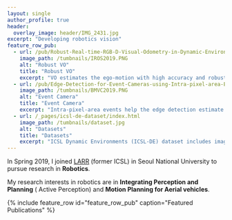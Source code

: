 ```yaml
---
layout: single
author_profile: true
header:
  overlay_image: header/IMG_2431.jpg
excerpt: "Developing robotics vision"
feature_row_pub:
  - url: /pub/Robust-Real-time-RGB-D-Visual-Odometry-in-Dynamic-Environments-via-Rigid-Motion-Model/
    image_path: /tumbnails/IROS2019.PNG
    alt: "Robust VO"
    title: "Robust VO"
    excerpt: "VO estimates the ego-motion with high accuracy and robustly in dynamic environments."
  - url: /pub/Edge-Detection-for-Event-Cameras-using-Intra-pixel-area-Events/
    image_path: /tumbnails/BMVC2019.PNG
    alt: "Event Camera"
    title: "Event Camera"
    excerpt: "Intra-pixel-area events help the edge detection estimate local plane fitted on time surface precisely."
  - url: /_pages/icsl-de-dataset/index.html
    image_path: /tumbnails/dataset.jpg
    alt: "Datasets"
    title: "Datasets"
    excerpt: "ICSL Dynamic Environments (ICSL-DE) dataset includes image sequences collected in dynamic environments."
---
```


In Spring 2019, I joined <a href="http://larr.snu.ac.kr/" target="_blank">LARR</a> (former ICSL) in Seoul National University to pursue research in **Robotics**.

<!-- [comment]: <> (I am very grateful for the many friends, advisors and my family which support me on this journey.) -->
[comment]: <> (### developing artificial 3D perception)

My research interests in robotics are in **Integrating Perception and Planning** ( Active Perception) and **Motion Planning for Aerial vehicles**.
 <!-- [[1]]. -->

{% include feature_row id="feature_row_pub" caption="Featured Publications" %}

<!-- [1]: {{ base_path }}/pub/Robust-Real-time-RGB-D-Visual-Odometry-in-Dynamic-Environments-via-Rigid-Motion-Model/ "Robust Visual Odometry via Rigid Motion Model" -->
<!-- [1]: {{ base_path }}/pub/Robust-Real-time-RGB-D-Visual-Odometry-in-Dynamic-Environments-via-Rigid-Motion-Model/ "Robust Visual Odometry via Rigid Motion Model" -->
<!-- [2]: {{ base_path }}/pub/Realtime-Rigid-Motion-Segmentation-using-Grid-based-Optical-Flow/ "Rigid Motion Segmentation" -->
<!-- [3]: {{ base_path }}/pub/Edge-Detection-for-Event-Cameras-using-Intra-pixel-area-Events/ "Edge Detection for Event Cameras" -->
<!-- [4]: {{ base_path }}/pub/Exposure-Correction-and-Image-Blending-for-Planar-Panorama-Stitching/ "Panorama Stitching" -->

